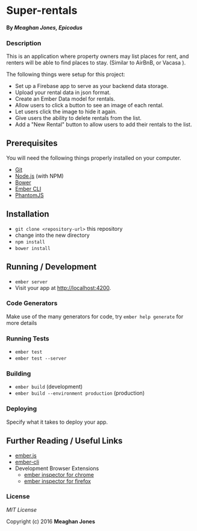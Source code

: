 # Super-rentals

#### By _**Meaghan Jones, Epicodus**_

### Description 
This is an application where property owners may list places for rent, and renters will be able to find places to stay. (Similar to AirBnB, or Vacasa ). 

The following things were setup for this project: 

* Set up a Firebase app to serve as your backend data storage. 
* Upload your rental data in json format.
* Create an Ember Data model for rentals.
* Allow users to click a button to see an image of each rental.
* Let users click the image to hide it again.
* Give users the ability to delete rentals from the list.
* Add a "New Rental" button to allow users to add their rentals to the list.

## Prerequisites

You will need the following things properly installed on your computer.

* [Git](http://git-scm.com/)
* [Node.js](http://nodejs.org/) (with NPM)
* [Bower](http://bower.io/)
* [Ember CLI](http://ember-cli.com/)
* [PhantomJS](http://phantomjs.org/)

## Installation

* `git clone <repository-url>` this repository
* change into the new directory
* `npm install`
* `bower install`

## Running / Development

* `ember server`
* Visit your app at [http://localhost:4200](http://localhost:4200).

### Code Generators

Make use of the many generators for code, try `ember help generate` for more details

### Running Tests

* `ember test`
* `ember test --server`

### Building

* `ember build` (development)
* `ember build --environment production` (production)

### Deploying

Specify what it takes to deploy your app.

## Further Reading / Useful Links

* [ember.js](http://emberjs.com/)
* [ember-cli](http://ember-cli.com/)
* Development Browser Extensions
  * [ember inspector for chrome](https://chrome.google.com/webstore/detail/ember-inspector/bmdblncegkenkacieihfhpjfppoconhi)
  * [ember inspector for firefox](https://addons.mozilla.org/en-US/firefox/addon/ember-inspector/)


### License

*MIT License*

Copyright (c) 2016 **Meaghan Jones**
